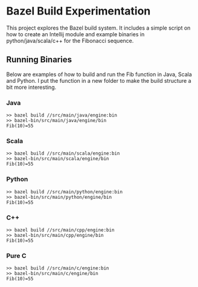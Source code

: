 # Bazel Build Experimentation

This project explores the Bazel build system.  It includes a simple script on how to create an Intellij module and example binaries in python/java/scala/c++ for the Fibonacci sequence.

## Running Binaries

Below are examples of how to build and run the Fib function in Java, Scala and Python.  I put the
function in a new folder to make the build structure a bit more interesting.

### Java

```
>> bazel build //src/main/java/engine:bin
>> bazel-bin/src/main/java/engine/bin
Fib(10)=55
```

### Scala

```
>> bazel build //src/main/scala/engine:bin
>> bazel-bin/src/main/scala/engine/bin
Fib(10)=55
```

### Python

```
>> bazel build //src/main/python/engine:bin
>> bazel-bin/src/main/python/engine/bin
Fib(10)=55
```

### C++

```
>> bazel build //src/main/cpp/engine:bin
>> bazel-bin/src/main/cpp/engine/bin
Fib(10)=55
```

### Pure C

```
>> bazel build //src/main/c/engine:bin
>> bazel-bin/src/main/c/engine/bin
Fib(10)=55
```